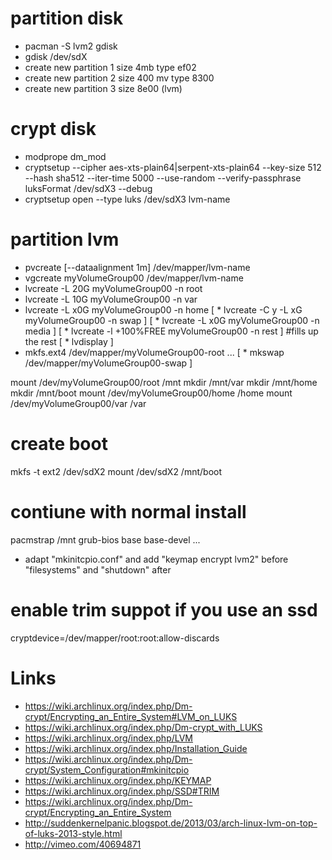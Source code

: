 # partition disk

* pacman -S lvm2 gdisk
* gdisk /dev/sdX
* create new partition 1 size 4mb type ef02
* create new partition 2 size 400 mv type 8300
* create new partition 3 size 8e00 (lvm)

# crypt disk

* modprope dm_mod
* cryptsetup --cipher aes-xts-plain64|serpent-xts-plain64 --key-size 512 --hash sha512 --iter-time 5000 --use-random --verify-passphrase luksFormat /dev/sdX3 --debug
* cryptsetup open --type luks /dev/sdX3 lvm-name

# partition lvm

* pvcreate [--dataalignment 1m] /dev/mapper/lvm-name
* vgcreate myVolumeGroup00 /dev/mapper/lvm-name
* lvcreate -L 20G myVolumeGroup00 -n root
* lvcreate -L 10G myVolumeGroup00 -n var
* lvcreate -L x0G myVolumeGroup00 -n home
[ * lvcreate -C y -L xG myVolumeGroup00 -n swap ]
[ * lvcreate -L x0G myVolumeGroup00 -n media ]
[ * lvcreate -l +100%FREE myVolumeGroup00 -n rest ] #fills up the rest
[ * lvdisplay ]
* mkfs.ext4 /dev/mapper/myVolumeGroup00-root
...
[ * mkswap /dev/mapper/myVolumeGroup00-swap ]

mount /dev/myVolumeGroup00/root /mnt
mkdir /mnt/var
mkdir /mnt/home
mkdir /mnt/boot
mount /dev/myVolumeGroup00/home /home
mount /dev/myVolumeGroup00/var /var

# create boot

mkfs -t ext2 /dev/sdX2
mount /dev/sdX2 /mnt/boot

# contiune with normal install
pacmstrap /mnt grub-bios base base-devel
...
* adapt "mkinitcpio.conf" and add "keymap encrypt lvm2" before "filesystems" and "shutdown" after

# enable trim suppot if you use an ssd

cryptdevice=/dev/mapper/root:root:allow-discards

# Links

* https://wiki.archlinux.org/index.php/Dm-crypt/Encrypting_an_Entire_System#LVM_on_LUKS
* https://wiki.archlinux.org/index.php/Dm-crypt_with_LUKS
* https://wiki.archlinux.org/index.php/LVM
* https://wiki.archlinux.org/index.php/Installation_Guide
* https://wiki.archlinux.org/index.php/Dm-crypt/System_Configuration#mkinitcpio
* https://wiki.archlinux.org/index.php/KEYMAP
* https://wiki.archlinux.org/index.php/SSD#TRIM
* https://wiki.archlinux.org/index.php/Dm-crypt/Encrypting_an_Entire_System
* http://suddenkernelpanic.blogspot.de/2013/03/arch-linux-lvm-on-top-of-luks-2013-style.html
* http://vimeo.com/40694871
